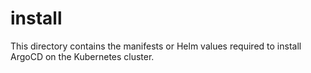 # install

This directory contains the manifests or Helm values required to install ArgoCD on the Kubernetes cluster. 